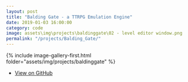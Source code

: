 ```yaml
---
layout: post
title: "Balding Gate - a TTRPG Emulation Engine"
date: 2019-01-03 16:00:00
category: code
image: assets\img\projects\baldinggate\02 - level editor window.png
permalink: "/projects/Balding_Gate/"
---
```


<div>

<span class="image left"> {% include image-gallery-first.html folder="assets/img/projects/baldinggate" %}</span>

<p>
</p>
</div>

<ul class="actions">
    <li><a class="button" target="_blank" href="https://github.com/stupoole/Balding_Gate"><span class="fab fa-github"></span> View on GitHub</a></li>
</ul>




